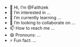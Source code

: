 - 👋 Hi, I’m @Faithzek
- 👀 I’m interested in ...
- 🌱 I’m currently learning ...
- 💞️ I’m looking to collaborate on ...
- 📫 How to reach me ...
- 😄 Pronouns: ...
- ⚡ Fun fact: ...

<!---
Faithzek/Faithzek is a ✨ special ✨ repository because its `README.md` (this file) appears on your GitHub profile.
You can click the Preview link to take a look at your changes.
--->
